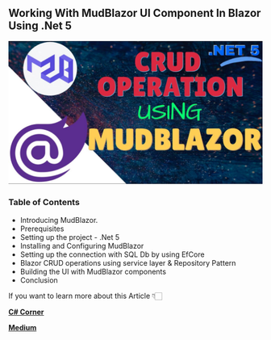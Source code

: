 
## Working With MudBlazor UI Component In Blazor Using .Net 5 

![Alt Text](https://github.com/JayKrishnareddy/MudBlazor_CRUD/blob/master/Blazor.jpg)

### Table of Contents
- Introducing MudBlazor.
- Prerequisites
- Setting up the project - .Net 5 
- Installing and Configuring MudBlazor
- Setting up the connection with SQL Db by using EfCore
- Blazor CRUD operations using service layer & Repository Pattern
- Building the UI with MudBlazor components
- Conclusion

If you want to learn more about this Article 👇🏻

[**C# Corner**](https://www.c-sharpcorner.com/article/working-with-mudblazor-ui-component-in-blazor-using-net-5/ "C# Corner")

[**Medium**](https://levelup.gitconnected.com/working-with-mudblazor-ui-component-in-blazor-using-net-5-0-604d8a29791e "Medium")

